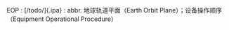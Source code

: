 EOP
:    [/todo/]{.ipa}
:    abbr. 地球轨道平面（Earth Orbit Plane）；设备操作顺序（Equipment Operational Procedure）
